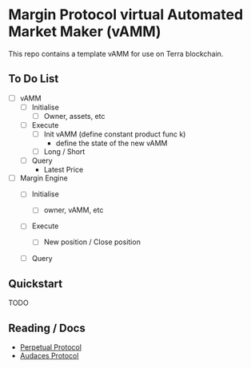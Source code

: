 # Margin Protocol virtual Automated Market Maker (vAMM)

This repo contains a template vAMM for use on Terra blockchain.

## To Do List

- [ ] vAMM
    - [ ] Initialise
        - [ ] Owner, assets, etc
    - [ ] Execute
        - [ ] Init vAMM (define constant product func k)
            - define the state of the new vAMM
        - [ ] Long / Short
    - [ ] Query
        - Latest Price
- [ ] Margin Engine
    - [ ] Initialise
        - [ ] owner, vAMM, etc
    - [ ] Execute
        - [ ] New position / Close position
    - [ ] Query
    

## Quickstart

TODO

## Reading / Docs

* [Perpetual Protocol](https://docs.perp.fi/getting-started/how-it-works/trading)
* [Audaces Protocol](https://docs.bonfida.org/collection/v/help/audaces-perpetuals/white-paper)
